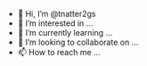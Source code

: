- 👋 Hi, I’m @tnatter2gs
- 👀 I’m interested in ...
- 🌱 I’m currently learning ...
- 💞️ I’m looking to collaborate on ...
- 📫 How to reach me ...

<!---
tnatter2gs/tnatter2gs is a ✨ special ✨ repository because its `README.md` (this file) appears on your GitHub profile.
You can click the Preview link to take a look at your changes.
--->
